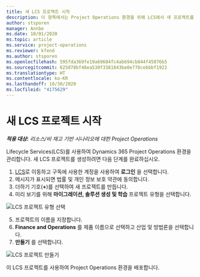 ```yaml
---
title: 새 LCS 프로젝트 시작
description: 이 항목에서는 Project Operations 환경을 위해 LCS에서 새 프로젝트를 만드는 방법에 대한 정보를 제공합니다.
author: stsporen
manager: Annbe
ms.date: 10/01/2020
ms.topic: article
ms.service: project-operations
ms.reviewer: kfend
ms.author: stsporen
ms.openlocfilehash: 595fda369fe19a69604fc4ab694cb844f45076b5
ms.sourcegitcommit: 625878bf48ea530f3381843be0e778cebbbf1922
ms.translationtype: HT
ms.contentlocale: ko-KR
ms.lasthandoff: 10/30/2020
ms.locfileid: "4175629"
---
```

# <a name="start-a-new-lcs-project"></a>새 LCS 프로젝트 시작

_**적용 대상:** 리소스/비 재고 기반 시나리오에 대한 Project Operations_

Lifecycle Services(LCS)를 사용하여 Dynamics 365 Project Operations 환경을 관리합니다. 새 LCS 프로젝트를 생성하려면 다음 단계를 완료하십시오.

1. [LCS](https://lcs.dynamics.com/Logon/Index)로 이동하고 구독에 사용한 계정을 사용하여 **로그인** 을 선택합니다.
2. 메시지가 표시되면 법률 및 개인 정보 보호 약관에 동의합니다.
3. 더하기 기호(**+**)를 선택하여 새 프로젝트를 만듭니다.
4. 미리 보기를 위해 **마이그레이션, 솔루션 생성 및 학습** 프로젝트 유형을 선택합니다.

  ![LCS 프로젝트 유형 선택](./media/create-lcs-1.png)

5. 프로젝트의 이름을 지정합니다. 
6. **Finance and Operations** 를 제품 이름으로 선택하고 산업 및 방법론을 선택합니다. 
7. **만들기** 를 선택합니다.

![LCS 프로젝트 만들기](./media/create-lcs-2.png)

이 LCS 프로젝트를 사용하여 Project Operations 환경을 배포합니다.

